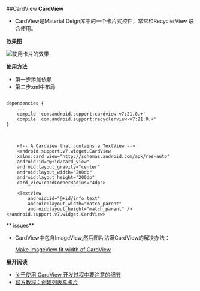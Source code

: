 ##CardView
**CardView**
-  CardView是Material Deign库中的一个卡片式控件，常常和RecyclerView 联合使用。

**效果图**

![使用卡片的效果](https://developer.android.com/design/material/images/card_travel.png)

**使用方法**
-  第一步添加依赖
-  第二步xml中布局

<pre>
<code>
dependencies {
    ...
    compile 'com.android.support:cardview-v7:21.0.+'
    compile 'com.android.support:recyclerview-v7:21.0.+'
}

</code>
</pre>

 		<!-- A CardView that contains a TextView -->
 		<android.support.v7.widget.CardView
        xmlns:card_view="http://schemas.android.com/apk/res-auto"
        android:id="@+id/card_view"
        android:layout_gravity="center"
        android:layout_width="200dp"
        android:layout_height="200dp"
        card_view:cardCornerRadius="4dp">

        <TextView
            android:id="@+id/info_text"
            android:layout_width="match_parent"
            android:layout_height="match_parent" />
    </android.support.v7.widget.CardView>


** issues**

-  CardView中包含ImageView,然后图片沾满CardView的解决办法：

 	[Make ImageView fit width of CardView](http://stackoverflow.com/questions/27394300/make-imageview-fit-width-of-cardview)

**展开阅读**

-  [关于使用 CardView 开发过程中要注意的细节](http://blog.feng.moe/2015/10/24/something-about-cardview-development/)
-  [官方教程：创建列表与卡片](https://developer.android.com/training/material/lists-cards.html)